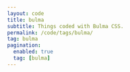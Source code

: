```yaml
---
layout: code
title: bulma
subtitle: Things coded with Bulma CSS.
permalink: /code/tags/bulma/
tag: bulma
pagination:
  enabled: true
  tag: [bulma]
---
```


